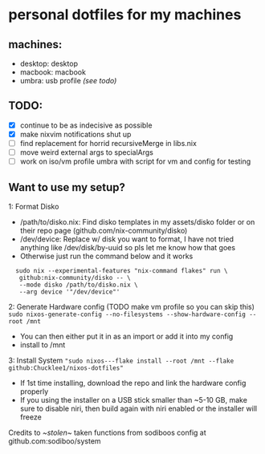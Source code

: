 # personal dotfiles for my machines

## machines:

- desktop: desktop
- macbook: macbook
- umbra: usb profile _(see todo)_

## TODO:

- [x] continue to be as indecisive as possible
- [x] make nixvim notifications shut up
- [ ] find replacement for horrid recursiveMerge in libs.nix
- [ ] move weird external args to specialArgs
- [ ] work on iso/vm profile umbra with script for vm and config for testing

## Want to use my setup?

1: Format Disko

- /path/to/disko.nix: Find disko templates in my assets/disko folder or on their repo page (github.com/nix-community/disko)
- /dev/device: Replace w/ disk you want to format, I have not tried anything like /dev/disk/by-uuid so pls let me know how that goes
- Otherwise just run the command below and it works

```
  sudo nix --experimental-features "nix-command flakes" run \
   github:nix-community/disko -- \
   --mode disko /path/to/disko.nix \
   --arg device '"/dev/device"'
```

2: Generate Hardware config (TODO make vm profile so you can skip this)
`sudo nixos-generate-config --no-filesystems --show-hardware-config --root /mnt`

- You can then either put it in as an import or add it into my config
- install to /mnt

3: Install System
`"sudo nixos---flake install --root /mnt --flake github:Chucklee1/nixos-dotfiles"`

- If 1st time installing, download the repo and link the hardware config properly
- If you using the installer on a USB stick smaller than ~5-10 GB, make sure to disable niri, then build again with niri enabled or the installer will freeze

Credits to _~stolen~_ taken functions from sodiboos config at github.com:sodiboo/system
